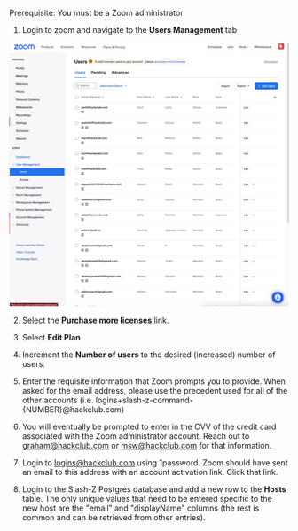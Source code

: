 Prerequisite: You must be a Zoom administrator

1) Login to zoom and navigate to the **Users Management** tab

<img src="img/zoom-users.png" width=512>

2) Select the **Purchase more licenses** link.

3) Select **Edit Plan**

4) Increment the **Number of users** to the desired (increased) number of users.

5) Enter the requisite information that Zoom prompts you to provide.  When asked for the email address, please use the precedent used for all of the other accounts (i.e. logins+slash-z-command-{NUMBER}@hackclub.com)

6) You will eventually be prompted to enter in the CVV of the credit card associated with the Zoom administrator account.  Reach out to graham@hackclub.com or msw@hackclub.com for that information.

7) Login to logins@hackclub.com using 1password.  Zoom should have sent an email to this address with an account activation link.  Click that link.

8) Login to the Slash-Z Postgres database and add a new row to the **Hosts** table.  The only unique values that need to be entered specific to the new host are the "email" and "displayName" columns (the rest is common and can be retrieved from other entries).
